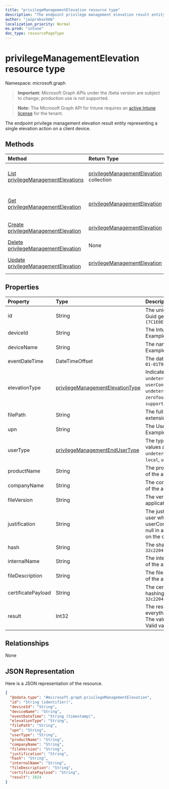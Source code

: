 ```yaml
---
title: "privilegeManagementElevation resource type"
description: "The endpoint privilege management elevation result entity representing a single elevation action on a client device."
author: "jaiprakashmb"
localization_priority: Normal
ms.prod: "intune"
doc_type: resourcePageType
---
```


# privilegeManagementElevation resource type

Namespace: microsoft.graph

> **Important:** Microsoft Graph APIs under the /beta version are subject to change; production use is not supported.

> **Note:** The Microsoft Graph API for Intune requires an [active Intune license](https://go.microsoft.com/fwlink/?linkid=839381) for the tenant.

The endpoint privilege management elevation result entity representing a single elevation action on a client device.

## Methods
|Method|Return Type|Description|
|:---|:---|:---|
|[List privilegeManagementElevations](../api/intune-devices-privilegemanagementelevation-list.md)|[privilegeManagementElevation](../resources/intune-devices-privilegemanagementelevation.md) collection|List properties and relationships of the [privilegeManagementElevation](../resources/intune-devices-privilegemanagementelevation.md) objects.|
|[Get privilegeManagementElevation](../api/intune-devices-privilegemanagementelevation-get.md)|[privilegeManagementElevation](../resources/intune-devices-privilegemanagementelevation.md)|Read properties and relationships of the [privilegeManagementElevation](../resources/intune-devices-privilegemanagementelevation.md) object.|
|[Create privilegeManagementElevation](../api/intune-devices-privilegemanagementelevation-create.md)|[privilegeManagementElevation](../resources/intune-devices-privilegemanagementelevation.md)|Create a new [privilegeManagementElevation](../resources/intune-devices-privilegemanagementelevation.md) object.|
|[Delete privilegeManagementElevation](../api/intune-devices-privilegemanagementelevation-delete.md)|None|Deletes a [privilegeManagementElevation](../resources/intune-devices-privilegemanagementelevation.md).|
|[Update privilegeManagementElevation](../api/intune-devices-privilegemanagementelevation-update.md)|[privilegeManagementElevation](../resources/intune-devices-privilegemanagementelevation.md)|Update the properties of a [privilegeManagementElevation](../resources/intune-devices-privilegemanagementelevation.md) object.|

## Properties
|Property|Type|Description|
|:---|:---|:---|
|id|String|The unique identifier of the managed elevation event. This will be a Guid generated based on the deviceId and eventDateTime. Example: `{7C1E0E13-D91F-4411-A164-AB5A330E87C7}`|
|deviceId|String|The Intune deviceId. Unique identifier for the managed device. Example: `92ce5047-9553-4731-817f-9b401a999a1b`|
|deviceName|String|The name associated with the device in the intune database. Example: `JOHNDOE-LAPTOP`.|
|eventDateTime|DateTimeOffset|The date and time when the application was elevated. Example:`2014-01-01T00:00:00Z`|
|elevationType|[privilegeManagementElevationType](../resources/intune-devices-privilegemanagementelevationtype.md)|Indicates the type of elevation on the application. Possible values are `undetermined`, `unmanagedElevation`, `zeroTouchElevation`, `userConfirmedElevation`, and `supportApprovedElevation`. Defaults to `undetermined`. Possible values are: `undetermined`, `unmanagedElevation`, `zeroTouchElevation`, `userConfirmedElevation`, `supportApprovedElevation`, `unknownFutureValue`.|
|filePath|String|The full file path of the application including the filename and file extension. Example: `C:\Program Files\vscode.exe`|
|upn|String|The User Principal Name of the user who performed the elevation. Example: `john@domain.com`|
|userType|[privilegeManagementEndUserType](../resources/intune-devices-privilegemanagementendusertype.md)|The type of account performed the elevation on Windows. Possible values are: `undetermined`, `azureAd`, `hybrid`, and `local`. Defaults to `undetermined`. Possible values are: `undetermined`, `azureAd`, `hybrid`, `local`, `unknownFutureValue`.|
|productName|String|The product name of the application. This value is set by the creator of the application. Example: `Visual Studio`|
|companyName|String|The company name of the application. This value is set by the creator of the application. Example: `Microsoft Corporation`|
|fileVersion|String|The version of the application. This value is set by the creator of the application. Example: `6.2211.1035.1000`|
|justification|String|The justification to elevate the application. This is an input by the user when the privilegeManagementElevationType is of type userConfirmedElevation or support approved elevation. This will be null in all other scenarios. The length is capped at 256 char, enforced on the client side. Example: `To install debug tool.`.|
|hash|String|The sha256 hash of the application. Example: `32c220482c68413fbf8290e3b1e49b0a85901cfcd62ab0738760568a2a6e8a57`|
|internalName|String|The internal name of the application. This value is set by the creator of the application. Example: `VS code`|
|fileDescription|String|The file description of the application. This value is set by the creator of the application. Example: `Editor of multiple coding languages.`|
|certificatePayload|String|The certificate payload of the application. This is computed by hashing the certificate information on the client. Example: `32c220482c68413fbf8290e3b1e49b0a85901cfcd62ab0738760568a2a6e8a50`|
|result|Int32|The result of the elevation action with 0 being success, and everything else being exit code if the elevation was unsuccessful. The value will always be 0 on all unmanaged elevation. Example: `0`. Valid values 0 to 2147483647|

## Relationships
None

## JSON Representation
Here is a JSON representation of the resource.
<!-- {
  "blockType": "resource",
  "keyProperty": "id",
  "@odata.type": "microsoft.graph.privilegeManagementElevation"
}
-->
``` json
{
  "@odata.type": "#microsoft.graph.privilegeManagementElevation",
  "id": "String (identifier)",
  "deviceId": "String",
  "deviceName": "String",
  "eventDateTime": "String (timestamp)",
  "elevationType": "String",
  "filePath": "String",
  "upn": "String",
  "userType": "String",
  "productName": "String",
  "companyName": "String",
  "fileVersion": "String",
  "justification": "String",
  "hash": "String",
  "internalName": "String",
  "fileDescription": "String",
  "certificatePayload": "String",
  "result": 1024
}
```
